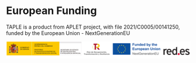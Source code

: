 # European Funding

TAPLE is a product from APLET project, with file 2021/C0005/00141250, funded by the European Union - NextGenerationEU

![European Funding](../img/european-funding.png)